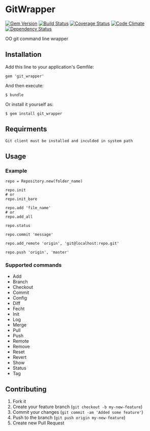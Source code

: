# GitWrapper

[![Gem Version](https://badge.fury.io/rb/git_wrapper.png)](http://badge.fury.io/rb/git_wrapper)
[![Build Status](https://travis-ci.org/gabynaiman/git_wrapper.png?branch=master)](https://travis-ci.org/gabynaiman/git_wrapper)
[![Coverage Status](https://coveralls.io/repos/gabynaiman/git_wrapper/badge.png?branch=master)](https://coveralls.io/r/gabynaiman/git_wrapper?branch=master)
[![Code Climate](https://codeclimate.com/github/gabynaiman/git_wrapper.png)](https://codeclimate.com/github/gabynaiman/git_wrapper)
[![Dependency Status](https://gemnasium.com/gabynaiman/git_wrapper.png)](https://gemnasium.com/gabynaiman/git_wrapper)

OO git command line wrapper

## Installation

Add this line to your application's Gemfile:

    gem 'git_wrapper'

And then execute:

    $ bundle

Or install it yourself as:

    $ gem install git_wrapper

## Requirments

    Git client must be installed and inculded in system path

## Usage

### Example

    repo = Repository.new(folder_name)

    repo.init
    # or
    repo.init_bare

    repo.add 'file_name'
    # or
    repo.add_all

    repo.status

    repo.commit 'message'

    repo.add_remote 'origin', 'git@localhost:repo.git'

    repo.push 'origin', 'master'

### Supported commands

- Add
- Branch
- Checkout
- Commit
- Config
- Diff
- Fecht
- Init
- Log
- Merge
- Pull
- Push
- Remote
- Remove
- Reset
- Revert
- Show
- Status
- Tag


## Contributing

1. Fork it
2. Create your feature branch (`git checkout -b my-new-feature`)
3. Commit your changes (`git commit -am 'Added some feature'`)
4. Push to the branch (`git push origin my-new-feature`)
5. Create new Pull Request
